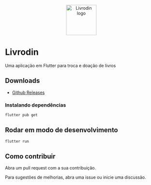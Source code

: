 <p align="center"><a href="https://tcc-book.web.app/" target="_blank" rel="noopener noreferrer"><img width="100" src="https://i.imgur.com/v6KM03e.png" alt="Livrodin logo"></a></p>

# Livrodin

Uma aplicação em Flutter para troca e doação de livros

## Downloads

- [Github Releases](https://github.com/booktcc/livrodin_app/releases/download/v1.0.0/livrodin-1.0.0.apk)

### Instalando dependências

```bash
flutter pub get
```

## Rodar em modo de desenvolvimento

```bash
flutter run
```

## Como contribuir

Abra um pull request com a sua contribuição.

Para sugestões de melhorias, abra uma issue ou inicie uma discussão.
